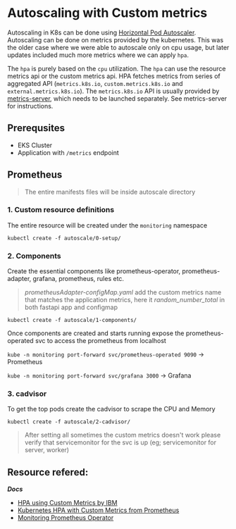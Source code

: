 # Autoscaling with Custom metrics

Autoscaling in K8s can be done using [Horizontal Pod Autoscaler](https://kubernetes.io/docs/tasks/run-application/horizontal-pod-autoscale/). Autoscaling can be done on metrics provided by the kubernetes. This was the older case where we were able to autoscale only on cpu usage, but later updates included much more metrics where we can apply `hpa`.

The `hpa` is purely based on the `cpu` utilization. The `hpa` can use the resource metrics api or the custom metrics api. HPA fetches metrics from series of aggregated API (`metrics.k8s.io`, `custom.metrics.k8s.io` and `external.metrics.k8s.io`). The `metrics.k8s.io` API is usually provided by [metrics-server](https://kubernetes.io/docs/tasks/debug-application-cluster/resource-metrics-pipeline/#metrics-server), which needs to be launched separately. See metrics-server for instructions.


## Prerequsites
- EKS Cluster
- Application with `/metrics` endpoint

## Prometheus 
> The entire manifests files will be inside autoscale directory

### **1. Custom resource definitions**
The entire resource will be created under the `monitoring` namespace

`kubectl create -f autoscale/0-setup/`

### **2. Components**
Create the essential components like prometheus-operator, prometheus-adapter, grafana, prometheus, rules etc. 
> *prometheusAdapter-configMap.yaml* add the custom metrics name that matches the application metrics, here it *random_number_total* in both fastapi app and configmap

`kubectl create -f autoscale/1-components/`

Once components are created and starts running expose the prometheus-operated svc to access the prometheus from localhost

`kube -n monitoring port-forward svc/prometheus-operated 9090` -> Prometheus

`kube -n monitoring port-forward svc/grafana 3000` -> Grafana

### **3. cadvisor**
To get the top pods create the cadvisor to scrape the CPU and Memory

`kubectl create -f autoscale/2-cadvisor/`

> After setting all sometimes the custom metrics doesn't work please verify that servicemonitor for the svc is up (eg; servicemonitor for server, worker)

## Resource refered: 
<!-- ***Youtube*** -->


***Docs***
- [HPA using Custom Metrics by IBM](https://www.ibm.com/docs/en/cloud-private/3.1.2?topic=tp-horizontal-pod-auto-scaling-by-using-custom-metrics)
- [Kubernetes HPA with Custom Metrics from Prometheus](https://towardsdatascience.com/kubernetes-hpa-with-custom-metrics-from-prometheus-9ffc201991e)
- [Monitoring Prometheus Operator](https://sysdig.com/blog/kubernetes-monitoring-prometheus-operator-part3/)